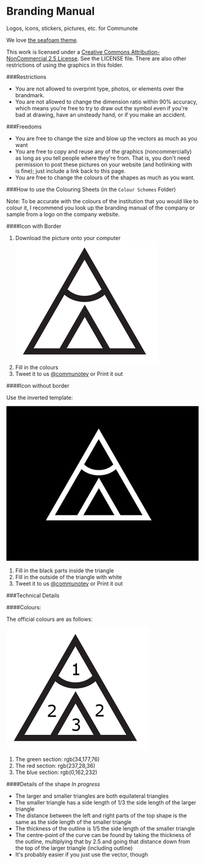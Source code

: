 Branding Manual
===============

Logos, icons, stickers, pictures, etc. for Communote

We love [the seafoam theme](https://kuler.adobe.com/Seafoam-color-theme-3883656/).

This work is licensed under a [Creative Commons Attribution-NonCommercial 2.5 License](http://creativecommons.org/licenses/by-nc/2.5/). See the LICENSE file. There are also other restrictions of using the graphics in this folder.

###Restrictions

* You are not allowed to overprint type, photos, or elements over the brandmark.
* You are not allowed to change the dimension ratio within 90% accuracy, which means you're free to try to draw out the symbol even if you're bad at drawing, have an unsteady hand, or if you make an accident.

###Freedoms

* You are free to change the size and blow up the vectors as much as you want
* You are free to copy and reuse any of the graphics (noncommercially) as long as you tell people where they're from. That is, you don't need permission to post these pictures on your website (and hotlinking with <img> is fine); just include a link back to this page.
* You are free to change the colours of the shapes as much as you want.

###How to use the Colouring Sheets (in the `Colour Schemes` Folder)

Note: To be accurate with the colours of the institution that you would like to colour it, I recommend you look up the branding manual of the company or sample from a logo on the company website.

####Icon with Border
1. Download the picture onto your computer ![template](/Colour%20Schemes/Templates/logo_bw.png)
2. Fill in the colours
3. Tweet it to us [@communotey](https://twitter.com/communotey) or Print it out

####Icon without border

Use the inverted template:

![inverted template](/Colour%20Schemes/Templates/logo_bw_invert.png)

1. Fill in the black parts inside the triangle
2. Fill in the outside of the triangle with white
3. Tweet it to us [@communotey](https://twitter.com/communotey) or Print it out

###Technical Details

####Colours:

The official colours are as follows:

![Colour map](/Colour%20Schemes/logo_bw_label.png)

1. The green section: rgb(34,177,76)
2. The red section: rgb(237,28,36)
3. The blue section: rgb(0,162,232)

####Details of the shape
*In progress*

* The larger and smaller triangles are both equilateral triangles
* The smaller triangle has a side length of 1/3 the side length of the larger triangle
* The distance between the left and right parts of the top shape is the same as the side length of the smaller triangle
* The thickness of the outline is 1/5 the side length of the smaller triangle
* The centre-point of the curve can be found by taking the thickness of the outline, multiplying that by 2.5 and going that distance down from the top of the larger triangle (including outline)
* It's probably easier if you just use the vector, though

